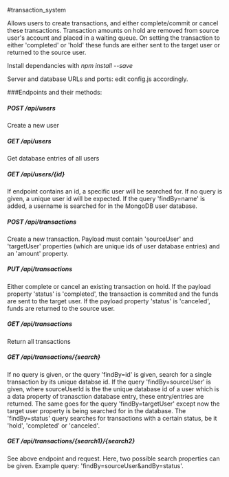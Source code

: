 #transaction_system

Allows users to create transactions, and either complete/commit or cancel these transactions. Transaction amounts on hold are removed from source user's account and placed in a waiting queue. On setting the transaction to either 'completed' or 'hold' these funds are either sent to the target user or returned to the source user.

Install dependancies with
*npm install --save*

Server and database URLs and ports: edit config.js accordingly.

###Endpoints and their methods:

##### POST /api/users

Create a new user

##### GET /api/users

Get database entries of all users

##### GET /api/users/{id}

If endpoint contains an id, a specific user will be searched for. If no query is given, a unique user id will be expected. If the query 'findBy=name' is added, a username is searched for in the MongoDB user database.

##### POST /api/transactions

Create a new transaction. Payload must contain 'sourceUser' and 'targetUser' properties (which are unique ids of user database entries) and an 'amount' property.

##### PUT /api/transactions

Either complete or cancel an existing transaction on hold. If the payload property 'status' is 'completed', the transaction is commited and the funds are sent to the target user. If the payload property 'status' is 'canceled', funds are returned to the source user.

##### GET /api/transactions

Return all transactions

##### GET /api/transactions/{search}

If no query is given, or the query 'findBy=id' is given, search for a single transaction by its unique databse id. If the query 'findBy=sourceUser' is given, where sourceUserId is the the unique database id of a user which is a data property of tranasction database entry, these entry/entries are returned. The same goes for the query 'findBy=targetUser' except now the target user property is being searched for in the database. The 'findBy=status' query searches for transactions with a certain status, be it 'hold', 'completed' or 'canceled'.

##### GET /api/transactions/{search1}/{search2}

See above endpoint and request. Here, two possible search properties can be given. Example query: 'findBy=sourceUser&andBy=status'.
